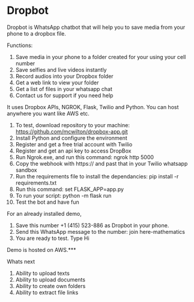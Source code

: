 # Dropbot
 
Dropbot is WhatsApp chatbot that will help you to save media from your phone to 
a dropbox file.


Functions:
1. Save media in your phone to a folder created for your using your cell number
2. Save selfies and live videos instantly
3. Record audios into your Dropbox folder
4. Get a web link to view your folder
5. Get a list of files in your whatsapp chat
6. Contact us for support if you need help


It uses Dropbox APIs, NGROK, Flask, Twilio and Python. You can host anywhere you want like AWS etc.
1. To test, download repository to your machine: https://github.com/mcwilton/dropbox-app.git
2. Install Python and configure the environment
3. Register and get a free trial account with Twilio
4. Register and get an api key to access DropBox
4. Run Ngrok.exe, and run this command: ngrok http 5000
5. Copy the webhook with https:// and past that in your Twilio whatsapp sandbox
6. Run the requirements file to install the dependancies: pip install -r requirements.txt
7. Run this command: set FLASK_APP=app.py
8. To run your script: python -m flask run
9. Test the bot and have fun


For an already installed demo, 
1. Save this number +1 (415) 523-886 as Dropbot in your phone.
2. Send this WhatsApp message to the number: join here-mathematics
3. You are ready to test. Type Hi

Demo is hosted on AWS.***

Whats next
1. Ability to upload texts
2. Ability to upload documents
3. Ability to create own folders
4. Ability to extract file links